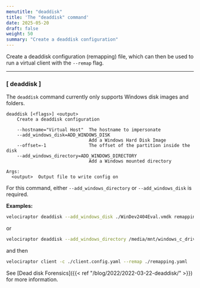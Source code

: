 ```yaml
---
menutitle: "deaddisk"
title: 'The "deaddisk" command'
date: 2025-05-20
draft: false
weight: 50
summary: "Create a deaddisk configuration"
---
```


Create a deaddisk configuration (remapping) file, which can then be used to run
a virtual client with the `--remap` flag.

---

### [ deaddisk ]

The `deaddisk` command currently only supports Windows disk images and folders.

```text
deaddisk [<flags>] <output>
    Create a deaddisk configuration

    --hostname="Virtual Host"  The hostname to impersonate
    --add_windows_disk=ADD_WINDOWS_DISK
                               Add a Windows Hard Disk Image
    --offset=-1                The offset of the partition inside the disk
    --add_windows_directory=ADD_WINDOWS_DIRECTORY
                               Add a Windows mounted directory

Args:
  <output>  Output file to write config on
```

For this command, either `--add_windows_directory` or `--add_windows_disk` is
required.

**Examples:**

```sh
velociraptor deaddisk --add_windows_disk ./WinDev2404Eval.vmdk remapping.yaml
```

or

```sh
velociraptor deaddisk --add_windows_directory /media/mnt/windows_c_drive/ remapping.yaml
```

and then

```sh
velociraptor client -c ./client.config.yaml --remap ./remapping.yaml
```

See
[Dead disk Forensics]({{< ref "/blog/2022/2022-03-22-deaddisk/" >}})
for more information.